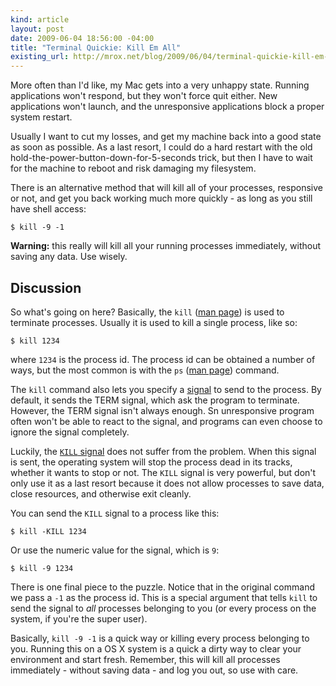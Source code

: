 ```yaml
---
kind: article
layout: post
date: 2009-06-04 18:56:00 -04:00
title: "Terminal Quickie: Kill Em All"
existing_url: http://mrox.net/blog/2009/06/04/terminal-quickie-kill-em-all/
---
```


More often than I'd like, my Mac gets into a very unhappy state. Running applications won't respond, but they won't force quit either. New applications won't launch, and the unresponsive applications block a proper system restart.

Usually I want to cut my losses, and get my machine back into a good state as soon as possible.  As a last resort, I could do a hard restart with the old hold-the-power-button-down-for-5-seconds trick, but then I have to wait for the machine to reboot and risk damaging my filesystem.

There is an alternative method that will kill all of your processes, responsive or not, and get you back working much more quickly - as long as you still have shell access:

    $ kill -9 -1

**Warning:** this really will kill all your running processes immediately, without saving any data.  Use wisely.

## Discussion ##

So what's going on here?  Basically, the `kill` ([man page](http://developer.apple.com/documentation/Darwin/Reference/ManPages/man1/kill.1.html)) is used to terminate processes.  Usually it is used to kill a single process, like so:

    $ kill 1234

where `1234` is the process id. The process id can be obtained a number of ways, but the most common is with the `ps` ([man page](http://developer.apple.com/documentation/Darwin/Reference/ManPages/man1/ps.1.html)) command.

The `kill` command also lets you specify a [signal](http://en.wikipedia.org/wiki/POSIX_signal) to send to the process. By default, it sends the TERM signal, which ask the program to terminate.  However, the TERM signal isn't always enough.  Sn unresponsive program often won't be able to react to the signal, and programs can even choose to ignore the signal completely.

Luckily, the [`KILL` signal](http://en.wikipedia.org/wiki/SIGKILL) does not suffer from the problem.  When this signal is sent, the operating system will stop the process dead in its tracks, whether it wants to stop or not. The `KILL` signal is very powerful, but don't only use it as a last resort because it does not allow processes to save data, close resources, and otherwise exit cleanly.

You can send the `KILL` signal to a process like this:

    $ kill -KILL 1234

Or use the numeric value for the signal, which is `9`:

    $ kill -9 1234

There is one final piece to the puzzle.  Notice that in the original command we pass a `-1` as the process id.  This is a special argument that tells `kill` to send the signal to *all* processes belonging to you (or every process on the system, if you're the super user).

Basically, `kill -9 -1` is a quick way or killing every process belonging to you.  Running this on a OS X system is a quick a dirty way to clear your environment and start fresh.  Remember, this will kill all processes immediately - without saving data - and log you out, so use with care.